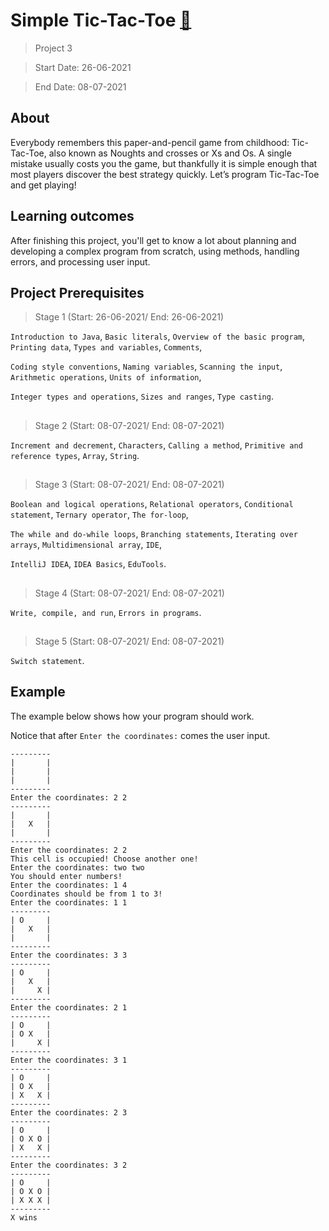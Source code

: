 # Simple Tic-Tac-Toe [:rocket:](https://hyperskill.org/projects/48?track=1)

> Project 3

> Start Date: 26-06-2021 

> End Date: 08-07-2021

## About
Everybody remembers this paper-and-pencil game from childhood: Tic-Tac-Toe, also known as Noughts and crosses or Xs and Os. A single mistake usually costs you the game, but thankfully it is simple enough that most players discover the best strategy quickly. Let’s program Tic-Tac-Toe and get playing!


## Learning outcomes
After finishing this project, you'll get to know a lot about planning and developing a complex program from scratch, using methods, handling errors, and processing user input.

## Project Prerequisites
> Stage 1 (Start: 26-06-2021/ End: 26-06-2021)

`Introduction to Java`, `Basic literals`, `Overview of the basic program`, `Printing data`, `Types and variables`, `Comments`, 

`Coding style conventions`, `Naming variables`, `Scanning the input`, `Arithmetic operations`,  `Units of information`, 

`Integer types and operations`, `Sizes and ranges`, `Type casting`. 
##

> Stage 2 (Start: 08-07-2021/ End: 08-07-2021)

`Increment and decrement`, `Characters`, `Calling a method`, `Primitive and reference types`, `Array`, `String`.
##

> Stage 3 (Start: 08-07-2021/ End: 08-07-2021)

`Boolean and logical operations`, `Relational operators`, `Conditional statement`, `Ternary operator`, `The for-loop`, 

`The while and do-while loops`, `Branching statements`, `Iterating over arrays`, `Multidimensional array`, `IDE`, 

`IntelliJ IDEA`, `IDEA Basics`, `EduTools`.
##

> Stage 4 (Start: 08-07-2021/ End: 08-07-2021)

`Write, compile, and run`, `Errors in programs`.
##

> Stage 5 (Start: 08-07-2021/ End: 08-07-2021)

`Switch statement`.

## Example 

The example below shows how your program should work.

Notice that after `Enter the coordinates:` comes the user input.
```
---------
|       |
|       |
|       |
---------
Enter the coordinates: 2 2
---------
|       |
|   X   |
|       |
---------
Enter the coordinates: 2 2
This cell is occupied! Choose another one!
Enter the coordinates: two two
You should enter numbers!
Enter the coordinates: 1 4
Coordinates should be from 1 to 3!
Enter the coordinates: 1 1
---------
| O     |
|   X   |
|       |
---------
Enter the coordinates: 3 3
---------
| O     |
|   X   |
|     X |
---------
Enter the coordinates: 2 1
---------
| O     |
| O X   |
|     X |
---------
Enter the coordinates: 3 1
---------
| O     |
| O X   |
| X   X |
---------
Enter the coordinates: 2 3
---------
| O     |
| O X O |
| X   X |
---------
Enter the coordinates: 3 2
---------
| O     |
| O X O |
| X X X |
---------
X wins
```
